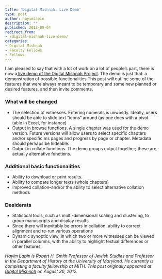 ```yaml
---
title: 'Digital Mishnah: Live Demo'
type: post
author: hayimlapin
description: ""
published: 2012-09-04
redirect_from: 
- /digital-mishnah-live-demo/
categories:
- Digital Mishnah
- Faculty Fellows
- Fellows
---
```

I am pleased to say that with a lot of work on a lot of people’s part, there is now a[ live demo of the Digital Mishnah Project](http://www.digitalmishnah.org/demo/). The demo is just that: a demonstration of possible functionalities.This post will outline some of the features that were always meant to be temporary and some new planned or desired features, and then invite comments.

### What will be changed

- The selection of witnesses. Entering numerals is unwieldy. Ideally, users should be able to slide text “icons” around (as one does with a pivot table in Excel, for instance)
- Output in browse functions. A single chapter was used for the demo version. Future versions will allow users to select specific chapters and/or specific ms pages and progress by page or chapter. Metadata should perhaps be hideable.
- Output in collate functions. The demo groups output together; these are actually alternative functions.

### Additional basic functionalities

- Ability to download or print results.
- Ability to compare longer texts (whole chapters)
- Improved collation–and/or the ability to select alternative collation methods

### Desiderata

- Statistical tools, such as multi-dimensional scaling and clustering, to group manuscripts and display results
- Since there will inevitably be errors in collation, ability to correct alignment and re-run various operations
- Dynamic synoptic view, in which two or more witnesses can be viewed in parallel columns, with the ability to highlight textual differences or other features.

_Hayim Lapin is Robert H. Smith Professor of Jewish Studies and Professor in the Department of History at the University of Maryland. He currently is completing a faculty fellowship at MITH. This post originally appeared at [Digital Mishnah](http://www.digitalmishnah.org/uncategorized/live-demo/) on August 30, 2012._
